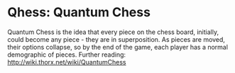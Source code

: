 # Qhess: Quantum Chess

Quantum Chess is the idea that every piece on the chess board, initially, could
become any piece - they are in superposition. As pieces are moved, their
options collapse, so by the end of the game, each player has a normal
demographic of pieces. Further reading: http://wiki.thorx.net/wiki/QuantumChess

